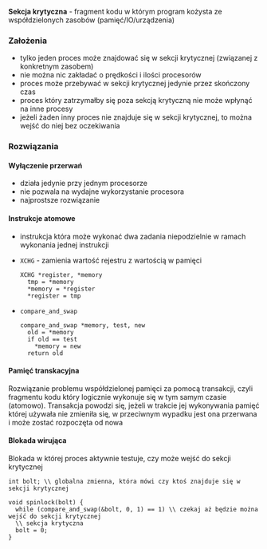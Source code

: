 **Sekcja krytyczna** - fragment kodu w którym program kożysta ze współdzielonych zasobów
(pamięć/IO/urządzenia)

### Założenia
- tylko jeden proces może znajdować się w sekcji krytycznej (związanej z konkretnym zasobem)
- nie można nic zakładać o prędkości i ilości procesorów
- proces może przebywać w sekcji krytycznej jedynie przez skończony czas
- proces który zatrzymałby się poza sekcją krytyczną nie może wpłynąć na inne procesy
- jeżeli żaden inny proces nie znajduje się w sekcji krytycznej, to można wejść do niej
  bez oczekiwania

### Rozwiązania

#### Wyłączenie przerwań
- działa jedynie przy jednym procesorze
- nie pozwala na wydajne wykorzystanie procesora
- najprostsze rozwiązanie

#### Instrukcje atomowe
- instrukcja która może wykonać dwa zadania niepodzielnie w ramach wykonania jednej instrukcji
- `XCHG` - zamienia wartość rejestru z wartością w pamięci
    
      XCHG *register, *memory
        tmp = *memory
        *memory = *register
        *register = tmp

- `compare_and_swap`

      compare_and_swap *memory, test, new
        old = *memory
        if old == test
          *memory = new
        return old

#### Pamięć transkacyjna
Rozwiązanie problemu współdzielonej pamięci za pomocą transakcji, czyli fragmentu kodu który
logicznie wykonuje się w tym samym czasie (atomowo). Transakcja powodzi się, jeżeli w trakcie
jej wykonywania pamięć której używała nie zmieniła się, w przeciwnym wypadku jest ona przerwana
i może zostać rozpoczęta od nowa

#### Blokada wirująca
Blokada w której proces aktywnie testuje, czy może wejść do sekcji krytycznej

    int bolt; \\ globalna zmienna, która mówi czy ktoś znajduje się w sekcji krytycznej

    void spinlock(bolt) {
      while (compare_and_swap(&bolt, 0, 1) == 1) \\ czekaj aż będzie można wejść do sekcji krytycznej
      \\ sekcja krytyczna
      bolt = 0;
    }


